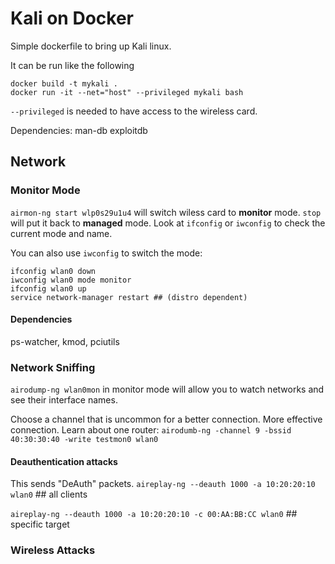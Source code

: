 # Kali on Docker

Simple dockerfile to bring up Kali linux.

It can be run like the following
```
docker build -t mykali .
docker run -it --net="host" --privileged mykali bash
```

`--privileged` is needed to have access to the wireless card.

Dependencies: man-db exploitdb 

## Network
### Monitor Mode
`airmon-ng start wlp0s29u1u4` will switch wiless card to **monitor** mode. `stop` will put it back to **managed** mode. Look at `ifconfig` or `iwconfig` to check the current mode and name.

You can also use `iwconfig` to switch the mode:
```
ifconfig wlan0 down
iwconfig wlan0 mode monitor
ifconfig wlan0 up
service network-manager restart ## (distro dependent)

```

#### Dependencies
ps-watcher, kmod, pciutils

### Network Sniffing
`airodump-ng wlan0mon` in monitor mode will allow you to watch networks and see their interface names.

Choose a channel that is uncommon for a better connection. More effective connection. Learn about one router: `airodumb-ng -channel 9 -bssid 40:30:30:40 -write testmon0 wlan0`

#### Deauthentication attacks
This sends "DeAuth" packets.
`aireplay-ng --deauth 1000 -a 10:20:20:10 wlan0` ## all clients

`aireplay-ng --deauth 1000 -a 10:20:20:10 -c 00:AA:BB:CC wlan0` ## specific target

### Wireless Attacks



